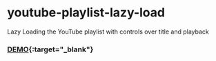 # youtube-playlist-lazy-load
Lazy Loading the YouTube playlist with controls over title and playback
### [DEMO](https://shivamsupr.github.io/youtube-playlist-lazy-load/src/templates/index.html){:target="_blank"}
